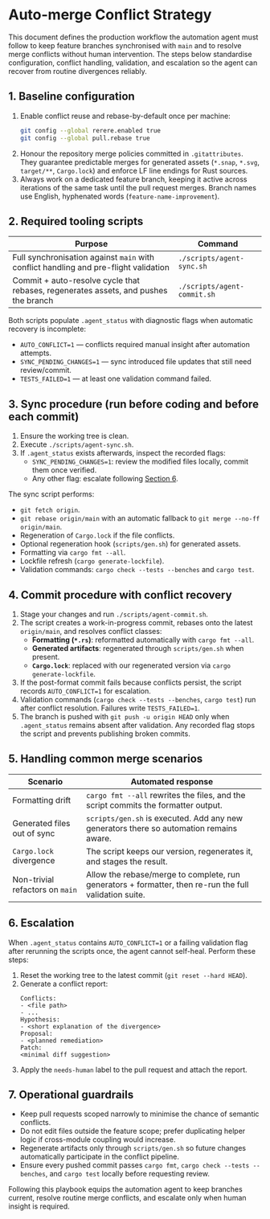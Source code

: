 # Auto-merge Conflict Strategy

This document defines the production workflow the automation agent must follow to keep feature branches synchronised with `main` and to resolve merge conflicts without human intervention. The steps below standardise configuration, conflict handling, validation, and escalation so the agent can recover from routine divergences reliably.

## 1. Baseline configuration

1. Enable conflict reuse and rebase-by-default once per machine:
   ```bash
   git config --global rerere.enabled true
   git config --global pull.rebase true
   ```
2. Honour the repository merge policies committed in `.gitattributes`. They guarantee predictable merges for generated assets (`*.snap`, `*.svg`, `target/**`, `Cargo.lock`) and enforce LF line endings for Rust sources.
3. Always work on a dedicated feature branch, keeping it active across iterations of the same task until the pull request merges. Branch names use English, hyphenated words (`feature-name-improvement`).

## 2. Required tooling scripts

| Purpose | Command |
| --- | --- |
| Full synchronisation against `main` with conflict handling and pre-flight validation | `./scripts/agent-sync.sh` |
| Commit + auto-resolve cycle that rebases, regenerates assets, and pushes the branch | `./scripts/agent-commit.sh` |

Both scripts populate `.agent_status` with diagnostic flags when automatic recovery is incomplete:
- `AUTO_CONFLICT=1` — conflicts required manual insight after automation attempts.
- `SYNC_PENDING_CHANGES=1` — sync introduced file updates that still need review/commit.
- `TESTS_FAILED=1` — at least one validation command failed.

## 3. Sync procedure (run before coding and before each commit)

1. Ensure the working tree is clean.
2. Execute `./scripts/agent-sync.sh`.
3. If `.agent_status` exists afterwards, inspect the recorded flags:
   - `SYNC_PENDING_CHANGES=1`: review the modified files locally, commit them once verified.
   - Any other flag: escalate following [Section 6](#6-escalation).

The sync script performs:
- `git fetch origin`.
- `git rebase origin/main` with an automatic fallback to `git merge --no-ff origin/main`.
- Regeneration of `Cargo.lock` if the file conflicts.
- Optional regeneration hook (`scripts/gen.sh`) for generated assets.
- Formatting via `cargo fmt --all`.
- Lockfile refresh (`cargo generate-lockfile`).
- Validation commands: `cargo check --tests --benches` and `cargo test`.

## 4. Commit procedure with conflict recovery

1. Stage your changes and run `./scripts/agent-commit.sh`.
2. The script creates a work-in-progress commit, rebases onto the latest `origin/main`, and resolves conflict classes:
   - **Formatting (`*.rs`)**: reformatted automatically with `cargo fmt --all`.
   - **Generated artifacts**: regenerated through `scripts/gen.sh` when present.
   - **`Cargo.lock`**: replaced with our regenerated version via `cargo generate-lockfile`.
3. If the post-format commit fails because conflicts persist, the script records `AUTO_CONFLICT=1` for escalation.
4. Validation commands (`cargo check --tests --benches`, `cargo test`) run after conflict resolution. Failures write `TESTS_FAILED=1`.
5. The branch is pushed with `git push -u origin HEAD` only when `.agent_status` remains absent after validation. Any recorded flag stops the script and prevents publishing broken commits.

## 5. Handling common merge scenarios

| Scenario | Automated response |
| --- | --- |
| Formatting drift | `cargo fmt --all` rewrites the files, and the script commits the formatter output. |
| Generated files out of sync | `scripts/gen.sh` is executed. Add any new generators there so automation remains aware. |
| `Cargo.lock` divergence | The script keeps our version, regenerates it, and stages the result. |
| Non-trivial refactors on `main` | Allow the rebase/merge to complete, run generators + formatter, then re-run the full validation suite. |

## 6. Escalation

When `.agent_status` contains `AUTO_CONFLICT=1` or a failing validation flag after rerunning the scripts once, the agent cannot self-heal. Perform these steps:
1. Reset the working tree to the latest commit (`git reset --hard HEAD`).
2. Generate a conflict report:
   ```text
   Conflicts:
   - <file path>
   - ...
   Hypothesis:
   - <short explanation of the divergence>
   Proposal:
   - <planned remediation>
   Patch:
   <minimal diff suggestion>
   ```
3. Apply the `needs-human` label to the pull request and attach the report.

## 7. Operational guardrails

- Keep pull requests scoped narrowly to minimise the chance of semantic conflicts.
- Do not edit files outside the feature scope; prefer duplicating helper logic if cross-module coupling would increase.
- Regenerate artifacts only through `scripts/gen.sh` so future changes automatically participate in the conflict pipeline.
- Ensure every pushed commit passes `cargo fmt`, `cargo check --tests --benches`, and `cargo test` locally before requesting review.

Following this playbook equips the automation agent to keep branches current, resolve routine merge conflicts, and escalate only when human insight is required.
